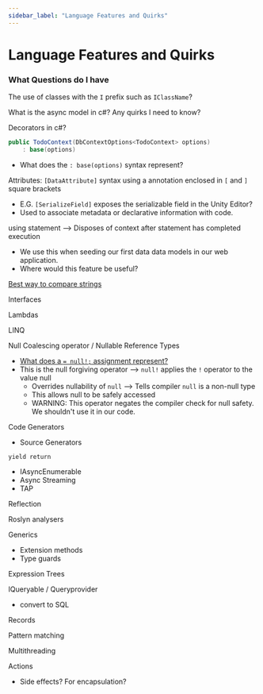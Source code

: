 ```yaml
---
sidebar_label: "Language Features and Quirks"
---
```


# Language Features and Quirks

### What Questions do I have

The use of classes with the `I` prefix such as `IClassName`?

What is the async model in c#? Any quirks I need to know?

Decorators in c#?

```csharp
public TodoContext(DbContextOptions<TodoContext> options)
    : base(options)
```
- What does the `: base(options)` syntax represent?

Attributes: `[DataAttribute]` syntax using a annotation enclosed in `[` and `]` square brackets
- E.G. `[SerializeField]` exposes the serializable field in the Unity Editor? 
- Used to associate metadata or declarative information with code.

using statement --> Disposes of context after statement has completed execution
- We use this when seeding our first data data models in our web application. 
- Where would this feature be useful?

[Best way to compare strings](https://learn.microsoft.com/en-us/dotnet/standard/base-types/best-practices-strings)

Interfaces

Lambdas

LINQ

Null Coalescing operator / Nullable Reference Types
- [What does a `= null!;` assignment represent?](https://stackoverflow.com/questions/54724304/what-does-null-statement-mean)
- This is the null forgiving operator --> `null!` applies the `!` operator to the value null
  - Overrides nullability of `null` --> Tells compiler `null` is a non-null type
  - This allows null to be safely accessed
  - WARNING: This operator negates the compiler check for null safety. We shouldn't use it in our code.

Code Generators
- Source Generators

`yield return`
- IAsyncEnumerable
- Async Streaming
- TAP

Reflection

Roslyn analysers

Generics
- Extension methods
- Type guards

Expression Trees

IQueryable / Queryprovider
- convert to SQL 

Records

Pattern matching

Multithreading

Actions
- Side effects? For encapsulation?
